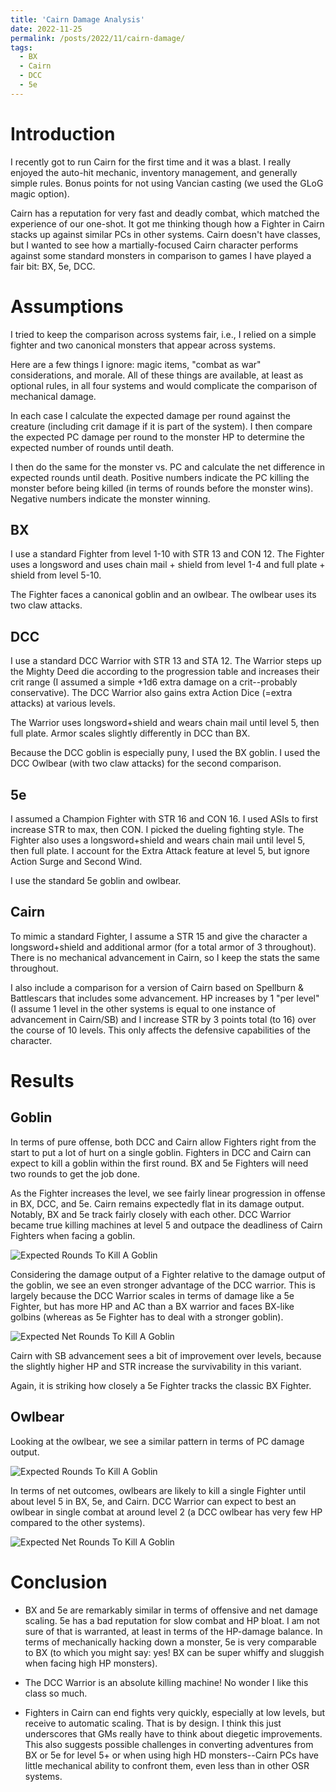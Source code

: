 ```yaml
---
title: 'Cairn Damage Analysis'
date: 2022-11-25
permalink: /posts/2022/11/cairn-damage/
tags:
  - BX
  - Cairn
  - DCC
  - 5e
---
```


# Introduction
I recently got to run Cairn for the first time and it was a blast. I really enjoyed the auto-hit mechanic, inventory management, and generally simple rules. Bonus points for not using Vancian casting (we used the GLoG magic option).

Cairn has a reputation for very fast and deadly combat, which matched the experience of our one-shot. It got me thinking though how a Fighter in Cairn stacks up against similar PCs in other systems. Cairn doesn't have classes, but I wanted to see how a martially-focused Cairn character performs against some standard monsters in comparison to games I have played a fair bit: BX, 5e, DCC.




# Assumptions
I tried to keep the comparison across systems fair, i.e., I relied on a simple fighter and two canonical monsters that appear across systems. 

Here are a few things I ignore: magic items, "combat as war" considerations, and morale. All of these things are available, at least as optional rules, in all four systems and would complicate the comparison of mechanical damage. 

In each case I calculate the expected damage per round against the creature (including crit damage if it is part of the system). I then compare the expected PC damage per round to the monster HP to determine the expected number of rounds until death. 

I then do the same for the monster vs. PC and calculate the net difference in expected rounds until death. Positive numbers indicate the PC killing the monster before being killed (in terms of rounds before the monster wins). Negative numbers indicate the monster winning.

## BX
I use a standard Fighter from level 1-10 with STR 13 and CON 12. The Fighter uses a longsword and uses chain mail + shield from level 1-4 and full plate + shield from level 5-10. 

The Fighter faces a canonical goblin and an owlbear. The owlbear uses its two claw attacks.

## DCC
I use a standard DCC Warrior with STR 13 and STA 12. The Warrior steps up the Mighty Deed die according to the progression table and increases their crit range (I assumed a simple +1d6 extra damage on a crit--probably conservative). The DCC Warrior also gains extra Action Dice (=extra attacks) at various levels. 

The Warrior uses longsword+shield and wears chain mail until level 5, then full plate. Armor scales slightly differently in DCC than BX.

Because the DCC goblin is especially puny, I used the BX goblin. I used the DCC Owlbear (with two claw attacks) for the second comparison.

## 5e

I assumed a Champion Fighter with STR 16 and CON 16. I used ASIs to first increase STR to max, then CON. I picked the dueling fighting style. The Fighter also uses a longsword+shield and wears chain mail until level 5, then full plate. I account for the Extra Attack feature at level 5, but ignore Action Surge and Second Wind.

I use the standard 5e goblin and owlbear.

## Cairn

To mimic a standard Fighter, I assume a STR 15 and give the character a longsword+shield and additional armor (for a total armor of 3 throughout). There is no mechanical advancement in Cairn, so I keep the stats the same throughout.

I also include a comparison for a version of Cairn based on Spellburn & Battlescars that includes some advancement. HP increases by 1 "per level" (I assume 1 level in the other systems is equal to one instance of advancement in Cairn/SB) and I increase STR by 3 points total (to 16) over the course of 10 levels. This only affects the defensive capabilities of the character.

# Results

## Goblin
In terms of pure offense, both DCC and Cairn allow Fighters right from the start to put a lot of hurt on a single goblin. Fighters in DCC and Cairn can expect to kill a goblin within the first round. BX and 5e Fighters will need two rounds to get the job done. 

As the Fighter increases the level, we see fairly linear progression in offense in BX, DCC, and 5e. Cairn remains expectedly flat in its damage output. Notably, BX and 5e track fairly closely with each other. DCC Warrior became true killing machines at level 5 and outpace the deadliness of Cairn Fighters when facing a goblin.


![Expected Rounds To Kill A Goblin](theophrastus-b0mbastus.github.io/images/goblin_rounds.png)

Considering the damage output of a Fighter relative to the damage output of the goblin, we see an even stronger advantage of the DCC warrior. This is largely because the DCC Warrior scales in terms of damage like a 5e Fighter, but has more HP and AC than a BX warrior and faces BX-like golbins (whereas as 5e Fighter has to deal with a stronger goblin). 

![Expected Net Rounds To Kill A Goblin](theophrastus-b0mbastus.github.io/images/goblin_net.png)



Cairn with SB advancement sees a bit of improvement over levels, because the slightly higher HP and STR increase the survivability in this variant.

Again, it is striking how closely a 5e Fighter tracks the classic BX Fighter.




## Owlbear
Looking at the owlbear, we see a similar pattern in terms of PC damage output. 


![Expected Rounds To Kill A Goblin](theophrastus-b0mbastus.github.io/images/owlbear_rounds.png)



In terms of net outcomes, owlbears are likely to kill a single Fighter until about level 5 in BX, 5e, and Cairn. DCC Warrior can expect to best an owlbear in single combat at around level 2 (a DCC owlbear has very few HP compared to the other systems).

![Expected Net Rounds To Kill A Goblin](theophrastus-b0mbastus.github.io/images/owlbear_net.png)



# Conclusion

- BX and 5e are remarkably similar in terms of offensive and net damage scaling. 5e has a bad reputation for slow combat and HP bloat. I am not sure of that is warranted, at least in terms of the HP-damage balance. In terms of mechanically hacking down a monster, 5e is very comparable to BX (to which you might say: yes! BX can be super whiffy and sluggish when facing high HP monsters).

- The DCC Warrior is an absolute killing machine! No wonder I like this class so much.

- Fighters in Cairn can end fights very quickly, especially at low levels, but receive to automatic scaling. That is by design. I think this just underscores that GMs really have to think about diegetic improvements. This also suggests possible challenges in converting adventures from BX or 5e for level 5+ or when using high HD monsters--Cairn PCs have little mechanical ability to confront them, even less than in other OSR systems. 
